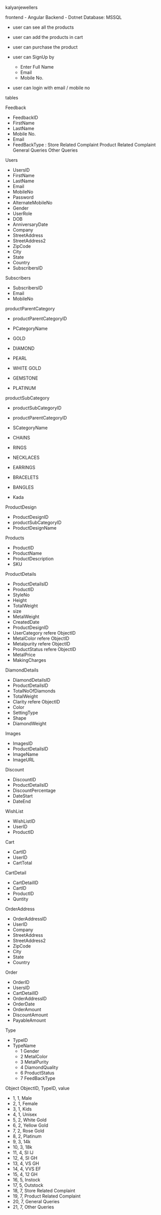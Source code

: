 kalyanjewellers

frontend - Angular
Backend - Dotnet
Database: MSSQL

- user can see all the products
- user can add the products in cart
- user can purchase the product

- user can SignUp by
    - Enter Full Name
    - Email
    - Mobile No.

- user can login with email / mobile no


tables

Feedback
- FeedbackID
- FirstName
- LastName 
- Mobile No.
- Email
- FeedBackType : Store Related Complaint
                  Product Related Complaint
                  General Queries
                  Other Queries

Users 
- UsersID
- FirstName
- LastName
- Email
- MobileNo
- Password
- AlternateMobileNo
- Gender
- UserRole
- DOB
- AnniversaryDate
- Company
- StreetAddress
- StreetAddress2
- ZipCode
- City
- State
- Country
- SubscribersID

Subscribers
- SubscribersID
- Email
- MobileNo

productParentCategory
- productParentCategoryID
- PCategoryName

- GOLD
- DIAMOND
- PEARL
- WHITE GOLD
- GEMSTONE
- PLATINUM

productSubCategory
- productSubCategoryID
- productParentCategoryID
- SCategoryName

- CHAINS
- RINGS
- NECKLACES
- EARRINGS
- BRACELETS
- BANGLES
- Kada

ProductDesign
- ProductDesignID
- productSubCategoryID
- ProductDesignName

Products
- ProductID
- ProductName
- ProductDescription
- SKU


ProductDetails
- ProductDetailsID
- ProductID
- StyleNo
- Height
- TotalWeight
- size
- MetalWeight
- CreatedDate
- ProductDesignID
- UserCategory refere ObjectID
- MetalColor refere ObjectID
- Metalpurity refere ObjectID
- ProductStatus refere ObjectID
- MetalPrice
- MakingCharges



DiamondDetails
- DiamondDetailsID
- ProductDetailsID
- TotalNoOfDiamonds
- TotalWeight
- Clarity refere ObjectID
- Color
- SettingType
- Shape
- DiamondWeight

Images
- ImagesID
- ProductDetailsID
- ImageName
- ImageURL

Discount
- DiscountID 
- ProductDetailsID
- DiscountPercentage
- DateStart	
- DateEnd

WishList
- WishListID
- UserID
- ProductID


Cart
- CartID
- UserID
- CartTotal

CartDetail
- CartDetailID
- CartID
- ProductID
- Quntity

OrderAddress
- OrderAddressID
- UserID
- Company
- StreetAddress
- StreetAddress2
- ZipCode
- City
- State
- Country


Order
- OrderID
- UsersID
- CartDetailID
- OrderAddressID
- OrderDate
- OrderAmount
- DiscountAmount
- PayableAmount


Type
- TypeID
- TypeName
    - 1 Gender
    - 2 MetalColor
    - 3 MetalPurity
    - 4 DiamondQuality
    - 6 ProductStatus
    - 7 FeedBackType

Object 
ObjectID, TypeID, value
- 1, 1, Male
- 2, 1, Female
- 3, 1, Kids
- 4, 1, Unisex
- 5, 2, White Gold
- 6, 2, Yellow Gold
- 7, 2, Rose Gold
- 8, 2, Platinum
- 9, 3, 14k
- 10, 3, 18k
- 11, 4, SI IJ
- 12, 4, SI GH
- 13, 4, VS GH
- 14, 4, VVS EF
- 15, 4, 12 GH
- 16, 5, Instock
- 17, 5, Outstock
- 18, 7, Store Related Complaint
- 19, 7, Product Related Complaint
- 20, 7, General Queries
- 21, 7,  Other Queries


